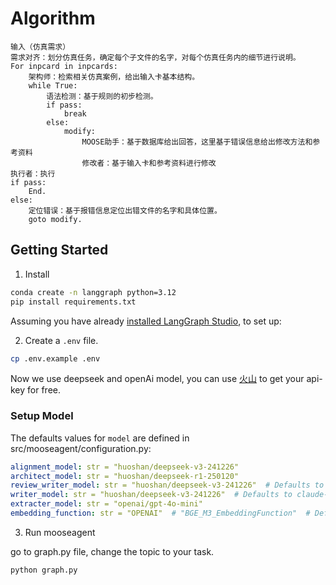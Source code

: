 # Algorithm

```plaintext
输入（仿真需求）
需求对齐：划分仿真任务，确定每个子文件的名字，对每个仿真任务内的细节进行说明。
For inpcard in inpcards:
    架构师：检索相关仿真案例，给出输入卡基本结构。
    while True:
        语法检测：基于规则的初步检测。
        if pass:
            break
        else:
            modify:
                MOOSE助手：基于数据库给出回答，这里基于错误信息给出修改方法和参考资料
                修改者：基于输入卡和参考资料进行修改
执行者：执行
if pass:
    End.
else:
    定位错误：基于报错信息定位出错文件的名字和具体位置。
    goto modify.
```

## Getting Started
1. Install

```bash
conda create -n langgraph python=3.12
pip install requirements.txt
```
Assuming you have already [installed LangGraph Studio](https://github.com/langchain-ai/langgraph-studio?tab=readme-ov-file#download), to set up:

2. Create a `.env` file.

```bash
cp .env.example .env
```
Now we use deepseek and openAi model, you can use [火山](https://console.volcengine.com/) to get your api-key for free.

### Setup Model

The defaults values for `model` are defined in src/mooseagent/configuration.py:

```yaml
alignment_model: str = "huoshan/deepseek-v3-241226"
architect_model: str = "huoshan/deepseek-r1-250120"
review_writer_model: str = "huoshan/deepseek-v3-241226"  # Defaults to claude-3-7-sonnet-latest
writer_model: str = "huoshan/deepseek-v3-241226"  # Defaults to claude-3-5-sonnet-latest
extracter_model: str = "openai/gpt-4o-mini"
embedding_function: str = "OPENAI"  # "BGE_M3_EmbeddingFunction"  # Defaults to BGE_M3_EmbeddingFunction
```

3. Run mooseagent

go to graph.py file, change the topic to your task.

```bash
python graph.py
```
